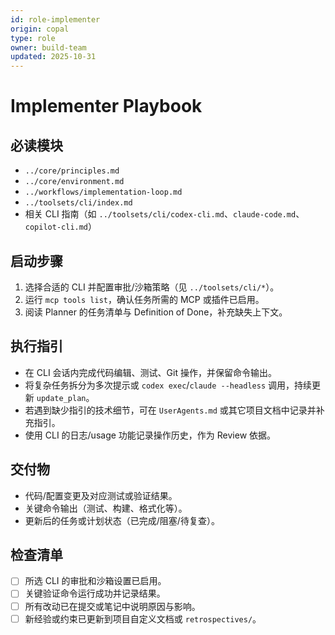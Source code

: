 ```yaml
---
id: role-implementer
origin: copal
type: role
owner: build-team
updated: 2025-10-31
---
```


# Implementer Playbook

## 必读模块

- `../core/principles.md`
- `../core/environment.md`
- `../workflows/implementation-loop.md`
- `../toolsets/cli/index.md`
- 相关 CLI 指南（如 `../toolsets/cli/codex-cli.md`、`claude-code.md`、`copilot-cli.md`）

## 启动步骤

1. 选择合适的 CLI 并配置审批/沙箱策略（见 `../toolsets/cli/*`）。
2. 运行 `mcp tools list`，确认任务所需的 MCP 或插件已启用。
3. 阅读 Planner 的任务清单与 Definition of Done，补充缺失上下文。

## 执行指引

- 在 CLI 会话内完成代码编辑、测试、Git 操作，并保留命令输出。
- 将复杂任务拆分为多次提示或 `codex exec`/`claude --headless` 调用，持续更新 `update_plan`。
- 若遇到缺少指引的技术细节，可在 `UserAgents.md` 或其它项目文档中记录并补充指引。
- 使用 CLI 的日志/usage 功能记录操作历史，作为 Review 依据。

## 交付物

- 代码/配置变更及对应测试或验证结果。
- 关键命令输出（测试、构建、格式化等）。
- 更新后的任务或计划状态（已完成/阻塞/待复查）。

## 检查清单

- [ ] 所选 CLI 的审批和沙箱设置已启用。
- [ ] 关键验证命令运行成功并记录结果。
- [ ] 所有改动已在提交或笔记中说明原因与影响。
- [ ] 新经验或约束已更新到项目自定义文档或 `retrospectives/`。
